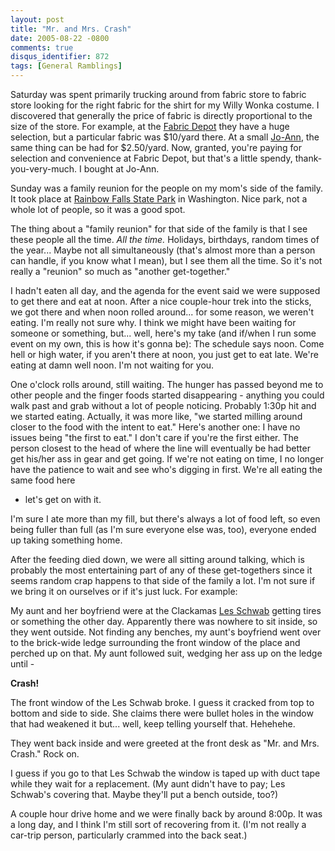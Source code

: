 ```yaml
---
layout: post
title: "Mr. and Mrs. Crash"
date: 2005-08-22 -0800
comments: true
disqus_identifier: 872
tags: [General Ramblings]
---
```

Saturday was spent primarily trucking around from fabric store to fabric
store looking for the right fabric for the shirt for my Willy Wonka
costume. I discovered that generally the price of fabric is directly
proportional to the size of the store. For example, at the [Fabric
Depot](http://www.fabricdepot.com/) they have a huge selection, but a
particular fabric was $10/yard there. At a small
[Jo-Ann](http://www.joann.com/), the same thing can be had for
$2.50/yard. Now, granted, you're paying for selection and convenience
at Fabric Depot, but that's a little spendy, thank-you-very-much. I
bought at Jo-Ann.

 Sunday was a family reunion for the people on my mom's side of the
family. It took place at [Rainbow Falls State
Park](http://www.parks.wa.gov/parkpage.asp?selectedpark=Rainbow+Falls&pageno=1)
in Washington. Nice park, not a whole lot of people, so it was a good
spot.

 The thing about a "family reunion" for that side of the family is that
I see these people all the time. *All the time.* Holidays, birthdays,
random times of the year... Maybe not all simultaneously (that's almost
more than a person can handle, if you know what I mean), but I see them
all the time. So it's not really a "reunion" so much as "another
get-together."

 I hadn't eaten all day, and the agenda for the event said we were
supposed to get there and eat at noon. After a nice couple-hour trek
into the sticks, we got there and when noon rolled around... for some
reason, we weren't eating. I'm really not sure why. I think we might
have been waiting for someone or something, but... well, here's my take
(and if/when I run some event on my own, this is how it's gonna be): The
schedule says noon. Come hell or high water, if you aren't there at
noon, you just get to eat late. We're eating at damn well noon. I'm not
waiting for you.

 One o'clock rolls around, still waiting. The hunger has passed beyond
me to other people and the finger foods started disappearing - anything
you could walk past and grab without a lot of people noticing. Probably
1:30p hit and we started eating. Actually, it was more like, "we started
milling around closer to the food with the intent to eat." Here's
another one: I have no issues being "the first to eat." I don't care if
you're the first either. The person closest to the head of where the
line will eventually be had better get his/her ass in gear and get
going. If we're not eating on time, I no longer have the patience to
wait and see who's digging in first. We're all eating the same food here

- let's get on with it.

 I'm sure I ate more than my fill, but there's always a lot of food
left, so even being fuller than full (as I'm sure everyone else was,
too), everyone ended up taking something home.

 After the feeding died down, we were all sitting around talking, which
is probably the most entertaining part of any of these get-togethers
since it seems random crap happens to that side of the family a lot. I'm
not sure if we bring it on ourselves or if it's just luck. For example:

 My aunt and her boyfriend were at the Clackamas [Les
Schwab](http://www.lesschwab.com/) getting tires or something the other
day. Apparently there was nowhere to sit inside, so they went outside.
Not finding any benches, my aunt's boyfriend went over to the brick-wide
ledge surrounding the front window of the place and perched up on that.
My aunt followed suit, wedging her ass up on the ledge until -

 **Crash!**

 The front window of the Les Schwab broke. I guess it cracked from top
to bottom and side to side. She claims there were bullet holes in the
window that had weakened it but... well, keep telling yourself that.
Hehehehe.

 They went back inside and were greeted at the front desk as "Mr. and
Mrs. Crash." Rock on.

 I guess if you go to that Les Schwab the window is taped up with duct
tape while they wait for a replacement. (My aunt didn't have to pay; Les
Schwab's covering that. Maybe they'll put a bench outside, too?)

 A couple hour drive home and we were finally back by around 8:00p. It
was a long day, and I think I'm still sort of recovering from it. (I'm
not really a car-trip person, particularly crammed into the back seat.)
